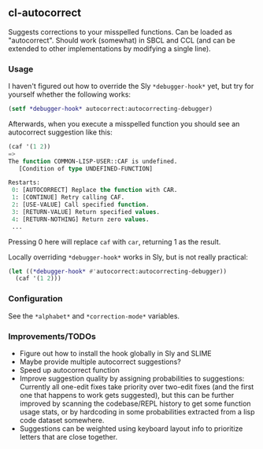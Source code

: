 ## cl-autocorrect

Suggests corrections to your misspelled functions. Can be loaded as "autocorrect".
Should work (somewhat) in SBCL and CCL (and can be extended to other implementations by modifying a single line).

### Usage

I haven't figured out how to override the Sly `*debugger-hook*` yet, but try for yourself whether the following works:
```lisp
(setf *debugger-hook* autocorrect:autocorrecting-debugger)
```
Afterwards, when you execute a misspelled function you should see an autocorrect suggestion like this:
```lisp
(caf '(1 2))
=>
The function COMMON-LISP-USER::CAF is undefined.
   [Condition of type UNDEFINED-FUNCTION]

Restarts:
 0: [AUTOCORRECT] Replace the function with CAR.
 1: [CONTINUE] Retry calling CAF.
 2: [USE-VALUE] Call specified function.
 3: [RETURN-VALUE] Return specified values.
 4: [RETURN-NOTHING] Return zero values.
 ...
 ```
Pressing 0 here will replace `caf` with `car`, returning 1 as the result.

Locally overriding `*debugger-hook*` works in Sly, but is not really practical:
```lisp
(let ((*debugger-hook* #'autocorrect:autocorrecting-debugger))
  (caf '(1 2)))
```

### Configuration

See the `*alphabet*` and `*correction-mode*` variables.

### Improvements/TODOs

- Figure out how to install the hook globally in Sly and SLIME
- Maybe provide multiple autocorrect suggestions?
- Speed up autocorrect function
- Improve suggestion quality by assigning probabilities to suggestions: Currently all one-edit fixes take priority over two-edit fixes (and the first one that happens to work gets suggested), but this can be further improved by scanning the codebase/REPL history to get some function usage stats, or by hardcoding in some probabilities extracted from a lisp code dataset somewhere.
- Suggestions can be weighted using keyboard layout info to prioritize letters that are close together.
